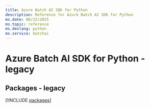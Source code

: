 ```yaml
---
title: Azure Batch AI SDK for Python
description: Reference for Azure Batch AI SDK for Python
ms.date: 08/22/2025
ms.topic: reference
ms.devlang: python
ms.service: batchai
---
```

# Azure Batch AI SDK for Python - legacy
## Packages - legacy
[!INCLUDE [packages](batch-ai-index.md)]